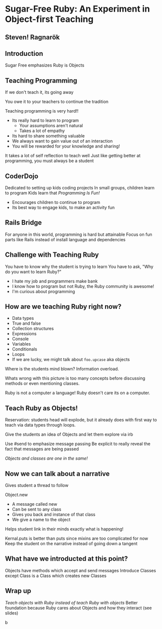 # Sugar-Free Ruby: An Experiment in Object-first Teaching
## Steven! Ragnarök

## Introduction

Sugar Free emphasizes Ruby is Objects

## Teaching Programming

If we don't teach it, its going away

You owe it to your teachers to continue the tradition

Teaching programming is very hard!!
  * Its really hard to learn to program
    * Your assumptions aren't natural
    * Takes a lot of empathy
  * Its hard to share something valuable
   * We always want to gain value out of an interaction
   * You will be rewarded for your knowledge and sharing!

It takes a lot of self reflection to teach well
Just like getting better at programming, you must always be a student

## CoderDojo

Dedicated to setting up kids coding projects
In small groups, children learn to program
Kids learn that *Programming Is Fun!*
 * Encourages children to continue to program
 * Its best way to engage kids, to make an activity fun

## Rails Bridge

For anyone in this world, programming is hard but attainable
Focus on fun parts like Rails instead of install language and dependencies

## Challenge with Teaching Ruby

You have to know why the student is trying to learn
You have to ask, "Why do you want to learn Ruby?"
 * I hate my job and programmers make bank
 * I know how to program but not Ruby, the Ruby community is awesome!
 * I'm curious about programming


## How are we teaching Ruby right now?

 * Data types
 * True and false
 * Collection structures
 * Expressions
 * Console
 * Variables
 * Conditionals
 * Loops
 * If we are lucky, we might talk about `foo.upcase` aka objects

Where is the students mind blown? Information overload.

Whats wrong with this picture is too many concepts before discussing
methods or even mentioning classes.

Ruby is not a computer a language!
Ruby doesn't care its on a computer.

## Teach Ruby as Objects!

Reservation: students head will explode, but it already does with first
way to teach via data types through loops.

Give the students an idea of Objects and let them explore via irb

Use #send to emphasize message passing
Be explicit to really reveal the fact that messages are being passed

*Objects and classes are one in the same!*

## Now we can talk about a narrative

Gives student a thread to follow

Object.new
 * A message called new
 * Can be sent to any class
 * Gives you back and instance of that class
 * We give a name to the object

Helps student link in their minds exactly what is happening!

Kernal.puts is better than puts since mixins are too complicated for now
Keep the student on the narrative instead of going down a tangent

## What have we introducted at this point?

Objects have methods which accept and send messages
Introduce Classes except Class is a Class which creates new Classes

## Wrap up

*Teach objects with Ruby instead of teach Ruby with objects*
Better foundation because Ruby cares about Objects and how they interact
(see slides)




























b

